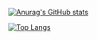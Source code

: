 [![Anurag's GitHub stats](https://github-readme-stats.vercel.app/api?username=dkdud8140&theme=dark)](https://github.com/anuraghazra/github-readme-stats)

[![Top Langs](https://github-readme-stats.vercel.app/api/top-langs/?username=dkdud8140&theme=dark)](https://github.com/anuraghazra/github-readme-stats)
